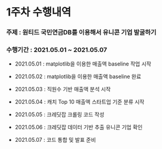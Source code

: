 # 1주차 수행내역



### 주제 : 원티드 국민연금DB를 이용해서 유니콘 기업 발굴하기

### 수행기간 : 2021.05.01 ~ 2021.05.07



- 2021.05.01 : matplotlib을 이용한 매출액 baseline 작업 시작

- 2021.05.02 : matplotlib을 이용한 매출액 baseline 완료
- 2021.05.03 : 직원수 기반 매출액 분석 시작
- 2021.05.04 : 캐치 Top 10 매출액 스타트업 기준 분류 시작
- 2021.05.05 : 크레딧잡 크롤링 코드 작성
- 2021.05.06 : 크레딧잡 데이터 기반 추출 유니콘 기업 확인
- 2021.05.07 : 코드 통합 및 발표 준비


